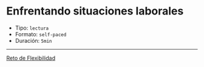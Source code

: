 # Enfrentando situaciones laborales

* Tipo: `lectura`
* Formato: `self-paced`
* Duración: `5min`

***

[Reto de Flexibilidad](https://laboratoria.typeform.com/to/QpkmsxkS#uid=xxxxx&email=xxxxx&cohortid=xxxxx&courseid=xxxxx&unitid=xxxxx&partid=xxxxx&fname=xxxxx&lname=xxxxx&coursename=xxxxx)
